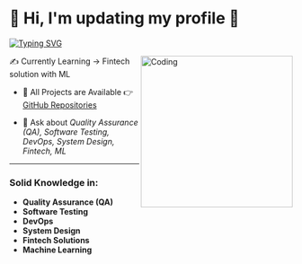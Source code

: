 # 📌 Hi, I'm updating my profile 📌

[![Typing SVG](https://readme-typing-svg.demolab.com?font=Fira+Code&pause=1000&color=18CAF7&width=435&lines=Tech+Enthusiast+%26+Software+Development+Professional)](https://git.io/typing-svg)

<img align="right" alt="Coding" width="270" src="https://drive.google.com/uc?export=view&id=1vMilsPSve0fjg1qQqGoUtFn2WOzcjcYC" />

 ✍ Currently Learning -> Fintech solution with ML

- 🧮 All Projects are Available 👉 [GitHub Repositories](https://github.com/ChandanMohonto?tab=repositories)

- 💬 Ask about *Quality Assurance (QA), Software Testing, DevOps, System Design, Fintech, ML*

---

### Solid Knowledge in:
- **Quality Assurance (QA)**
- **Software Testing**
- **DevOps**
- **System Design**
- **Fintech Solutions**
- **Machine Learning**
